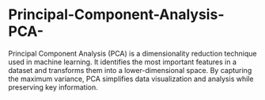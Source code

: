 # Principal-Component-Analysis-PCA-
Principal Component Analysis (PCA) is a dimensionality reduction technique used in machine learning. It identifies the most important features in a dataset and transforms them into a lower-dimensional space. By capturing the maximum variance, PCA simplifies data visualization and analysis while preserving key information.
